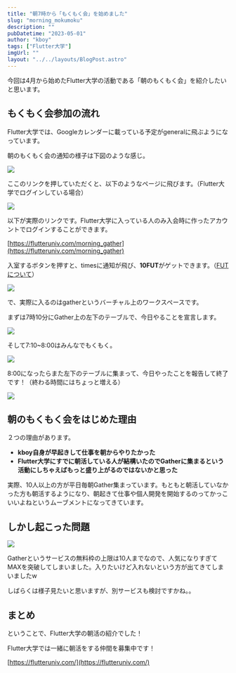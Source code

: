 ```yaml
---
title: "朝7時から「もくもく会」を始めました"
slug: "morning_mokumoku"
description: ""
pubDatetime: "2023-05-01"
author: "kboy"
tags: ["Flutter大学"]
imgUrl: ""
layout: "../../layouts/BlogPost.astro"
---
```


今回は4月から始めたFlutter大学の活動である「朝のもくもく会」を紹介したいと思います。

## もくもく会参加の流れ

Flutter大学では、Googleカレンダーに載っている予定がgeneralに飛ぶようになっています。

朝のもくもく会の通知の様子は下図のような感じ。

![](/images/wp-content/uploads/2023/05/CleanShot-2023-05-01-at-09.43.20@2x-1024x640.png)

ここのリンクを押していただくと、以下のようなページに飛びます。（Flutter大学でログインしている場合）

![](/images/wp-content/uploads/2023/05/CleanShot-2023-05-01-at-09.46.17@2x-1024x553.png)

以下が実際のリンクです。Flutter大学に入っている人のみ入会時に作ったアカウントでログインすることができます。

[https://flutteruniv.com/morning_gather](https://flutteruniv.com/morning_gather)

入室するボタンを押すと、timesに通知が飛び、**10FUT**がゲットできます。（[FUTについて](https://github.com/flutteruniv/docs/tree/master/fut)）

![](/images/wp-content/uploads/2023/05/CleanShot-2023-05-01-at-09.48.19@2x-1024x422.png)

で、実際に入るのはgatherというバーチャル上のワークスペースです。

まずは7時10分にGather上の左下のテーブルで、今日やることを宣言します。

![](/images/wp-content/uploads/2023/05/CleanShot-2023-05-02-at-07.11.24@2x-1024x642.png)

そして7:10~8:00はみんなでもくもく。

![](/images/wp-content/uploads/2023/05/スクリーンショット-2023-04-03-7.21.29-1024x640.png)

8:00になったらまた左下のテーブルに集まって、今日やったことを報告して終了です！（終わる時間にはちょっと増える）

![](/images/wp-content/uploads/2023/05/CleanShot-2023-05-02-at-08.01.07@2x-1024x570.png)

## 朝のもくもく会をはじめた理由

２つの理由があります。

- **kboy自身が早起きして仕事を朝からやりたかった**
- **Flutter大学にすでに朝活している人が結構いたのでGatherに集まるという活動にしちゃえばもっと盛り上がるのではないかと思った**

実際、10人以上の方が平日毎朝Gather集まっています。もともと朝活していなかった方も朝活するようになり、朝起きて仕事や個人開発を開始するのってかっこいいよねというムーブメントになってきています。

## しかし起こった問題

![](/images/wp-content/uploads/2023/05/スクリーンショット-2023-05-01-7.47.42-1024x702.png)

Gatherというサービスの無料枠の上限は10人までなので、人気になりすぎてMAXを突破してしまいました。入りたいけど入れないという方が出てきてしまいましたw

しばらくは様子見たいと思いますが、別サービスも検討ですかね。。

## まとめ

ということで、Flutter大学の朝活の紹介でした！

Flutter大学では一緒に朝活をする仲間を募集中です！

[https://flutteruniv.com/](https://flutteruniv.com/)